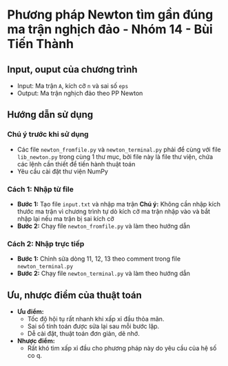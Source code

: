 # Phương pháp Newton tìm gần đúng ma trận nghịch đảo - Nhóm 14 - Bùi Tiến Thành
## Input, ouput của chương trình
- Input: Ma trận `A`, kích cỡ `n` và sai số `eps`
- Output: Ma trận nghịch đảo theo PP Newton
## Hướng dẫn sử dụng
### Chú ý trước khi sử dụng
* Các file `newton_fromfile.py` và `newton_terminal.py` phải để cùng với file `lib_newton.py` trong cùng 1 thư mục, bởi file này là file thư viện, chứa các lệnh cần thiết để tiến hành thuật toán
* Yêu cầu cài đặt thư viện NumPy

### Cách 1: Nhập từ file
- **Bước 1:** Tạo file `input.txt` và nhập ma trận
**Chú ý:** Không cần nhập kích thước ma trận vì chương trình tự dò kích cỡ ma trận nhập vào và bắt nhập lại nếu ma trận bị sai kích cỡ
- **Bước 2:** Chạy file `newton_fromfile.py` và làm theo hướng dẫn

### Cách 2: Nhập trực tiếp
- **Bước 1:** Chỉnh sửa dòng 11, 12, 13 theo comment trong file `newton_terminal.py`
- **Bước 2:** Chạy file `newton_terminal.py` và làm theo hướng dẫn

## Ưu, nhược điểm của thuật toán
- **Ưu điểm:** 
    - Tốc độ hội tụ rất nhanh khi xấp xỉ đầu thỏa mãn.
    - Sai số tính toán được sửa lại sau mỗi bước lặp.
    - Dễ cài đặt, thuật toán đơn giản, dẽ nhớ.
- **Nhược điểm:**
    - Rất khó tìm xấp xỉ đầu cho phương pháp này do yêu cầu của hệ số co q.
